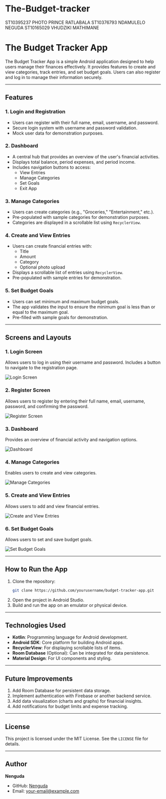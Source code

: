 # The-Budget-tracker
ST10395237 PHOTO PRINCE RATLABALA
ST10376793 NDAMULELO NEGUDA
ST10165029 VHUDZIKI MATHIMANE

# The Budget Tracker App

The Budget Tracker App is a simple Android application designed to help users manage their finances effectively. It provides features to create and view categories, track entries, and set budget goals. Users can also register and log in to manage their information securely.

---

## Features

### 1. **Login and Registration**
- Users can register with their full name, email, username, and password.
- Secure login system with username and password validation.
- Mock user data for demonstration purposes.

### 2. **Dashboard**
- A central hub that provides an overview of the user's financial activities.
- Displays total balance, period expenses, and period income.
- Includes navigation buttons to access:
  - View Entries
  - Manage Categories
  - Set Goals
  - Exit App

### 3. **Manage Categories**
- Users can create categories (e.g., "Groceries," "Entertainment," etc.).
- Pre-populated with sample categories for demonstration purposes.
- Categories are displayed in a scrollable list using `RecyclerView`.

### 4. **Create and View Entries**
- Users can create financial entries with:
  - Title
  - Amount
  - Category
  - Optional photo upload
- Displays a scrollable list of entries using `RecyclerView`.
- Pre-populated with sample entries for demonstration.

### 5. **Set Budget Goals**
- Users can set minimum and maximum budget goals.
- The app validates the input to ensure the minimum goal is less than or equal to the maximum goal.
- Pre-filled with sample goals for demonstration.

---

## Screens and Layouts

### 1. **Login Screen**
Allows users to log in using their username and password. Includes a button to navigate to the registration page.

![Login Screen](screenshots/login_screen.png)

### 2. **Register Screen**
Allows users to register by entering their full name, email, username, password, and confirming the password.

![Register Screen](screenshots/register_screen.png)

### 3. **Dashboard**
Provides an overview of financial activity and navigation options.

![Dashboard](screenshots/dashboard.png)

### 4. **Manage Categories**
Enables users to create and view categories.

![Manage Categories](screenshots/manage_categories.png)

### 5. **Create and View Entries**
Allows users to add and view financial entries.

![Create and View Entries](screenshots/create_entries.png)

### 6. **Set Budget Goals**
Allows users to set and save budget goals.

![Set Budget Goals](screenshots/set_goals.png)

---

## How to Run the App

1. Clone the repository:
   ```bash
   git clone https://github.com/yourusername/budget-tracker-app.git
   ```
2. Open the project in Android Studio.
3. Build and run the app on an emulator or physical device.

---

## Technologies Used

- **Kotlin**: Programming language for Android development.
- **Android SDK**: Core platform for building Android apps.
- **RecyclerView**: For displaying scrollable lists of items.
- **Room Database** (Optional): Can be integrated for data persistence.
- **Material Design**: For UI components and styling.

---

## Future Improvements

1. Add Room Database for persistent data storage.
2. Implement authentication with Firebase or another backend service.
3. Add data visualization (charts and graphs) for financial insights.
4. Add notifications for budget limits and expense tracking.

---

## License

This project is licensed under the MIT License. See the `LICENSE` file for details.

---

## Author

**Nenguda**
- GitHub: [Nenguda](https://github.com/Nenguda)
- Email: [your-email@example.com](mailto:your-email@example.com)
